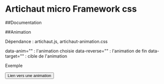 # Artichaut micro Framework css

##Documentation

##Animation

Dépendance : artichaut.js, artichaut-animation.css

data-anim="" : l'animation choisie 
data-reverse="" : l'animation de fin
data-target="" : cible de l'animation

Exemple

  <button data-anim="fadeIn" data-reverse="fadeOut" data-target="animFade">Lien vers une animation</button>


